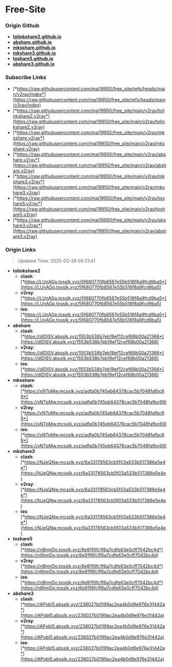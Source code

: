 # Free-Site

### Origin Github

- [**tolinkshare2.github.io**](https://github.com/tolinkshare2/tolinkshare2.github.io)
- [**abshare.github.io**](https://github.com/abshare/abshare.github.io)
- [**mksshare.github.io**](https://github.com/mksshare/mksshare.github.io)
- [**mkshare3.github.io**](https://github.com/mkshare3/mkshare3.github.io)
- [**toshare5.github.io**](https://github.com/toshare5/toshare5.github.io)
- [**abshare3.github.io**](https://github.com/abshare3/abshare3.github.io)

### Subscribe Links

- [*https://raw.githubusercontent.com/mai19950/free_site/refs/heads/main/v2ray/index*](https://raw.githubusercontent.com/mai19950/free_site/refs/heads/main/v2ray/index)
- [*https://raw.githubusercontent.com/mai19950/free_site/main/v2ray/tolinkshare2.v2ray*](https://raw.githubusercontent.com/mai19950/free_site/main/v2ray/tolinkshare2.v2ray)
- [*https://raw.githubusercontent.com/mai19950/free_site/main/v2ray/mksshare.v2ray*](https://raw.githubusercontent.com/mai19950/free_site/main/v2ray/mksshare.v2ray)
- [*https://raw.githubusercontent.com/mai19950/free_site/main/v2ray/abshare.v2ray*](https://raw.githubusercontent.com/mai19950/free_site/main/v2ray/abshare.v2ray)
- [*https://raw.githubusercontent.com/mai19950/free_site/main/v2ray/mkshare3.v2ray*](https://raw.githubusercontent.com/mai19950/free_site/main/v2ray/mkshare3.v2ray)
- [*https://raw.githubusercontent.com/mai19950/free_site/main/v2ray/toshare5.v2ray*](https://raw.githubusercontent.com/mai19950/free_site/main/v2ray/toshare5.v2ray)
- [*https://raw.githubusercontent.com/mai19950/free_site/main/v2ray/abshare3.v2ray*](https://raw.githubusercontent.com/mai19950/free_site/main/v2ray/abshare3.v2ray)

### Origin Links

> Updated Time: 2025-02-28 00:21:41

- **tolinkshare2**
  - **clash**: [*https://LUnAGp.tosslk.xyz/5f680770fb8567e55b516f8a9fcd9ba5*](https://LUnAGp.tosslk.xyz/5f680770fb8567e55b516f8a9fcd9ba5)
  - **v2ray**: [*https://LUnAGp.tosslk.xyz/5f680770fb8567e55b516f8a9fcd9ba5*](https://LUnAGp.tosslk.xyz/5f680770fb8567e55b516f8a9fcd9ba5)
  - **ios**: [*https://LUnAGp.tosslk.xyz/5f680770fb8567e55b516f8a9fcd9ba5*](https://LUnAGp.tosslk.xyz/5f680770fb8567e55b516f8a9fcd9ba5)
- **abshare**
  - **clash**: [*https://dIDlSV.absslk.xyz/1553b538b7eb19ef12cef68b00a21366*](https://dIDlSV.absslk.xyz/1553b538b7eb19ef12cef68b00a21366)
  - **v2ray**: [*https://dIDlSV.absslk.xyz/1553b538b7eb19ef12cef68b00a21366*](https://dIDlSV.absslk.xyz/1553b538b7eb19ef12cef68b00a21366)
  - **ios**: [*https://dIDlSV.absslk.xyz/1553b538b7eb19ef12cef68b00a21366*](https://dIDlSV.absslk.xyz/1553b538b7eb19ef12cef68b00a21366)
- **mksshare**
  - **clash**: [*https://xNTpMw.mcsslk.xyz/adfa0b745eb64378cac5b7048fafbc69*](https://xNTpMw.mcsslk.xyz/adfa0b745eb64378cac5b7048fafbc69)
  - **v2ray**: [*https://xNTpMw.mcsslk.xyz/adfa0b745eb64378cac5b7048fafbc69*](https://xNTpMw.mcsslk.xyz/adfa0b745eb64378cac5b7048fafbc69)
  - **ios**: [*https://xNTpMw.mcsslk.xyz/adfa0b745eb64378cac5b7048fafbc69*](https://xNTpMw.mcsslk.xyz/adfa0b745eb64378cac5b7048fafbc69)
- **mkshare3**
  - **clash**: [*https://NJeQNw.mcsslk.xyz/6a33178563cb5f03a533b517386e5e4e*](https://NJeQNw.mcsslk.xyz/6a33178563cb5f03a533b517386e5e4e)
  - **v2ray**: [*https://NJeQNw.mcsslk.xyz/6a33178563cb5f03a533b517386e5e4e*](https://NJeQNw.mcsslk.xyz/6a33178563cb5f03a533b517386e5e4e)
  - **ios**: [*https://NJeQNw.mcsslk.xyz/6a33178563cb5f03a533b517386e5e4e*](https://NJeQNw.mcsslk.xyz/6a33178563cb5f03a533b517386e5e4e)
- **toshare5**
  - **clash**: [*https://n8hmDo.tosslk.xyz/6e91f6fc1f6a7cdfe63e0cff7042bc4d*](https://n8hmDo.tosslk.xyz/6e91f6fc1f6a7cdfe63e0cff7042bc4d)
  - **v2ray**: [*https://n8hmDo.tosslk.xyz/6e91f6fc1f6a7cdfe63e0cff7042bc4d*](https://n8hmDo.tosslk.xyz/6e91f6fc1f6a7cdfe63e0cff7042bc4d)
  - **ios**: [*https://n8hmDo.tosslk.xyz/6e91f6fc1f6a7cdfe63e0cff7042bc4d*](https://n8hmDo.tosslk.xyz/6e91f6fc1f6a7cdfe63e0cff7042bc4d)
- **abshare3**
  - **clash**: [*https://APobI5.absslk.xyz/236027b0199ac2ea4b0d9e976e31442a*](https://APobI5.absslk.xyz/236027b0199ac2ea4b0d9e976e31442a)
  - **v2ray**: [*https://APobI5.absslk.xyz/236027b0199ac2ea4b0d9e976e31442a*](https://APobI5.absslk.xyz/236027b0199ac2ea4b0d9e976e31442a)
  - **ios**: [*https://APobI5.absslk.xyz/236027b0199ac2ea4b0d9e976e31442a*](https://APobI5.absslk.xyz/236027b0199ac2ea4b0d9e976e31442a)
